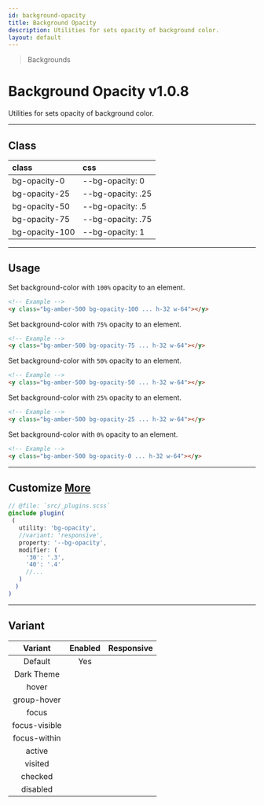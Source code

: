 ```yaml
---
id: background-opacity
title: Background Opacity
description: Utilities for sets opacity of background color.
layout: default
---
```


> Backgrounds

# Background Opacity <span class="ml-1 px-2 py-1 text-sm text-gray-600 (dark)text-charcoal-100 bg-gray-300 (dark)bg-gray-600">v1.0.8</span>

Utilities for sets opacity of background color.

---

## Class

| <span class="px-3 py-1 text-white (dark)text-charcoal-100 bg-charcoal-100 (dark)bg-gray-600 rounded-full">class</span> | <span class="px-3 py-1 text-white (dark)text-charcoal-100 bg-charcoal-100 (dark)bg-gray-600 rounded-full">css</span> |
|:--|:--|
| bg-opacity-0 | --bg-opacity: 0 |
| bg-opacity-25 | --bg-opacity: .25 |
| bg-opacity-50 | --bg-opacity: .5 |
| bg-opacity-75 | --bg-opacity: .75 |
| bg-opacity-100 | --bg-opacity: 1 |

---

## Usage

Set background-color with `100%` opacity to an element.

<y class="my-2 mx-auto w-64">
 <y class="h-32 bg-amber-500 bg-opacity-100 border border-gray-300"></y>
</y>

```html
<!-- Example -->
<y class="bg-amber-500 bg-opacity-100 ... h-32 w-64"></y>
```

Set background-color with `75%` opacity to an element.

<y class="my-2 mx-auto w-64">
 <y class="h-32 bg-amber-500 bg-opacity-75 border border-gray-300"></y>
</y>

```html
<!-- Example -->
<y class="bg-amber-500 bg-opacity-75 ... h-32 w-64"></y>
```

Set background-color with `50%` opacity to an element.

<y class="my-2 mx-auto w-64">
 <y class="h-32 bg-amber-500 bg-opacity-50 border border-gray-300"></y>
</y>

```html
<!-- Example -->
<y class="bg-amber-500 bg-opacity-50 ... h-32 w-64"></y>
```

Set background-color with `25%` opacity to an element.

<y class="my-2 mx-auto w-64">
 <y class="h-32 bg-amber-500 bg-opacity-25 border border-gray-300"></y>
</y>

```html
<!-- Example -->
<y class="bg-amber-500 bg-opacity-25 ... h-32 w-64"></y>
```

Set background-color with `0%` opacity to an element.

<y class="my-2 mx-auto w-64">
 <y class="h-32 bg-amber-500 bg-opacity-0 border border-gray-300"></y>
</y>

```html
<!-- Example -->
<y class="bg-amber-500 bg-opacity-0 ... h-32 w-64"></y>
```

---

## Customize <a class="ml-1 px-2 py-1 text-sm text-gray-600 (dark)text-charcoal-100 bg-gray-300 (dark)bg-gray-600" href="/plugin-api/">More</a>

```scss
// @file: `src/_plugins.scss`
@include plugin(
 (
   utility: 'bg-opacity',
   //variant: 'responsive',
   property: '--bg-opacity',
   modifier: (
     '30': '.3',
     '40': '.4'
     //...
   )
  )
)
```

---

## Variant

| <span class="font-semibold underline">Variant</span> | <span class="font-semibold underline">Enabled</span> | <span class="font-semibold underline">Responsive</span> |
|:-:|:-:|:-:|
| Default | Yes | |
| Dark Theme | | |
| hover| | |
| group-hover | | |
| focus | | |
| focus-visible | | |
| focus-within | | |
| active | | |
| visited | | |
| checked | | |
| disabled | | |
